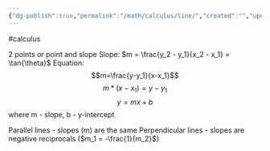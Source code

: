 ```yaml
---
{"dg-publish":true,"permalink":"/math/calculus/line/","created":"","updated":""}
---
```


#calculus 

2 points *or* point and slope
Slope: $m = \frac{y_2 - y_1}{x_2 - x_1} = \tan{\theta}$
Equation: 
$$m=\frac{y-y_1}{x-x_1}$$ 
$$m*(x-x_1)=y-y_1$$
$$y = mx + b$$
where m - slope, b - y-intercept

Parallel lines - slopes (m) are the same
Perpendicular lines - slopes are negative reciprocals ($m_1 = -\frac{1}{m_2}$)